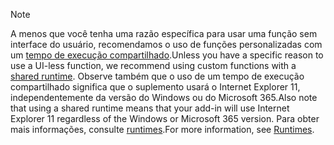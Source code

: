 >[!NOTE]
> <span data-ttu-id="57dd8-101">A menos que você tenha uma razão específica para usar uma função sem interface do usuário, recomendamos o uso de funções personalizadas com um [tempo de execução compartilhado](../excel/configure-your-add-in-to-use-a-shared-runtime.md).</span><span class="sxs-lookup"><span data-stu-id="57dd8-101">Unless you have a specific reason to use a UI-less function, we recommend using custom functions with a [shared runtime](../excel/configure-your-add-in-to-use-a-shared-runtime.md).</span></span> <span data-ttu-id="57dd8-102">Observe também que o uso de um tempo de execução compartilhado significa que o suplemento usará o Internet Explorer 11, independentemente da versão do Windows ou do Microsoft 365.</span><span class="sxs-lookup"><span data-stu-id="57dd8-102">Also note that using a shared runtime means that your add-in will use Internet Explorer 11 regardless of the Windows or Microsoft 365 version.</span></span> <span data-ttu-id="57dd8-103">Para obter mais informações, consulte [runtimes](../reference/manifest/runtimes.md).</span><span class="sxs-lookup"><span data-stu-id="57dd8-103">For more information, see [Runtimes](../reference/manifest/runtimes.md).</span></span>